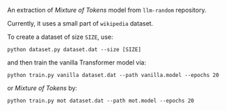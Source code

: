  An extraction of _Mixture of Tokens_ model from `llm-random` repository.

 Currently, it uses a small part of `wikipedia` dataset.

 To create a dataset of size `SIZE`, use:
 ```
 python dataset.py dataset.dat --size [SIZE]
```

and then train the vanilla Transformer model via:
```
python train.py vanilla dataset.dat --path vanilla.model --epochs 20
```

or _Mixture of Tokens_ by:
```
python train.py mot dataset.dat --path mot.model --epochs 20
```
